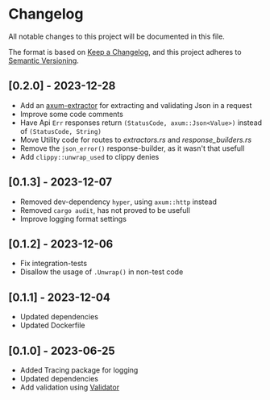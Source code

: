 # Changelog

All notable changes to this project will be documented in this file.

The format is based on [Keep a Changelog](https://keepachangelog.com/en/1.0.0/),
and this project adheres to [Semantic Versioning](https://semver.org/spec/v2.0.0.html).

## [0.2.0] - 2023-12-28
- Add an [axum-extractor](https://docs.rs/axum/latest/axum/#extractors) for extracting and validating Json in a request
- Improve some code comments
- Have Api `Err` responses return `(StatusCode, axum::Json<Value>)` instead of `(StatusCode, String)`
- Move Utility code for routes to *extractors.rs* and *response_builders.rs*
- Remove the `json_error()` response-builder, as it wasn't that usefull
- Add `clippy::unwrap_used` to clippy denies

## [0.1.3] - 2023-12-07
- Removed dev-dependency `hyper`, using `axum::http` instead
- Removed `cargo audit`, has not proved to be usefull
- Improve logging format settings

## [0.1.2] - 2023-12-06
- Fix integration-tests
- Disallow the usage of `.Unwrap()` in non-test code

## [0.1.1] - 2023-12-04
- Updated dependencies
- Updated Dockerfile

## [0.1.0] - 2023-06-25
- Added Tracing package for logging
- Updated dependencies
- Add validation using [Validator](https://docs.rs/validator)
